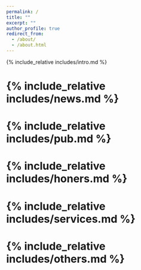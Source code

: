 ```yaml
---
permalink: /
title: ""
excerpt: ""
author_profile: true
redirect_from: 
  - /about/
  - /about.html
---
```


<span class='anchor' id='about-me'></span>
{% include_relative includes/intro.md %}

# {% include_relative includes/news.md %}

# {% include_relative includes/pub.md %}

# {% include_relative includes/honers.md %}

# {% include_relative includes/services.md %}

# {% include_relative includes/others.md %}

<span class='anchor' id='end-page'></span>